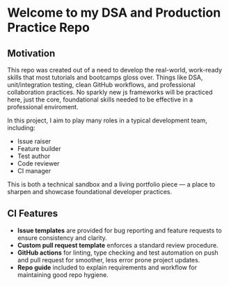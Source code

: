 # Welcome to my DSA and Production Practice Repo

## Motivation

This repo was created out of a need to develop the real-world, work-ready skills that most tutorials and bootcamps gloss over. Things like DSA, unit/integration testing, clean GitHub workflows, and professional collaboration practices. No sparkly new js frameworks will be practiced here, just the core, foundational skills needed to be effective in a professional enviroment.

In this project, I aim to play many roles in a typical development team, including:

- Issue raiser
- Feature builder
- Test author
- Code reviewer
- CI manager

This is both a technical sandbox and a living portfolio piece — a place to sharpen and showcase foundational developer practices.

## CI Features

- **Issue templates** are provided for bug reporting and feature requests to ensure consistency and clarity.
- **Custom pull request template** enforces a standard review procedure.
- **GitHub actions** for linting, type checking and test automation on push and pull request for smoother, less error prone project updates.
- **Repo guide** included to explain requirements and workflow for maintaining good repo hygiene.
